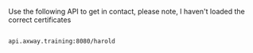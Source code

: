 Use the following API to get in contact, please note, I haven't loaded the correct certificates

```

api.axway.training:8080/harold

```
